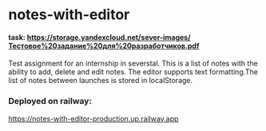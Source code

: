 # notes-with-editor
#### task: https://storage.yandexcloud.net/sever-images/Тестовое%20задание%20для%20разработчиков.pdf
Test assignment for an internship in severstal.
This is a list of notes with the ability to add, delete and edit notes. The editor supports text formatting.The list of notes between launches is stored in localStorage.

### Deployed on railway:
https://notes-with-editor-production.up.railway.app
